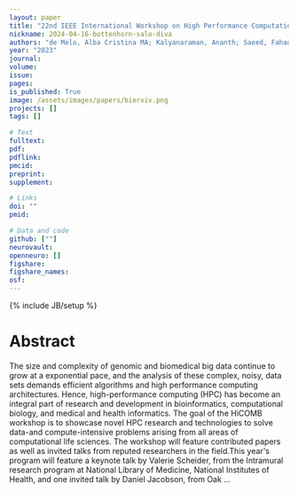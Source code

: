 ```yaml
---
layout: paper
title: "22nd IEEE International Workshop on High Performance Computational Biology (HiCOMB 2023)"
nickname: 2024-04-16-bottenhorn-salo-diva
authors: "de Melo, Alba Cristina MA; Kalyanaraman, Ananth; Saeed, Fahad; Bozdag, Serdar; Ahmed, Zeeshan; Alser, Mohammed; Awan, Muaaz Gul; Baur, Brittany; Bhowmick, Sanjukta; Bose, Banabithi; "
year: "2023"
journal: 
volume: 
issue:
pages: 
is_published: True
image: /assets/images/papers/biorxiv.png
projects: []
tags: []

# Text
fulltext:
pdf:
pdflink:
pmcid:
preprint: 
supplement:

# Links
doi: ""
pmid:

# Data and code
github: [""]
neurovault:
openneuro: []
figshare:
figshare_names:
osf:
---
```

{% include JB/setup %}

# Abstract

The size and complexity of genomic and biomedical big data continue to grow at a exponential pace, and the analysis of these complex, noisy, data sets demands efficient algorithms and high performance computing architectures. Hence, high-performance computing (HPC) has become an integral part of research and development in bioinformatics, computational biology, and medical and health informatics. The goal of the HiCOMB workshop is to showcase novel HPC research and technologies to solve data-and compute-intensive problems arising from all areas of computational life sciences. The workshop will feature contributed papers as well as invited talks from reputed researchers in the field.This year's program will feature a keynote talk by Valerie Scheider, from the Intramural research program at National Library of Medicine, National Institutes of Health, and one invited talk by Daniel Jacobson, from Oak …
